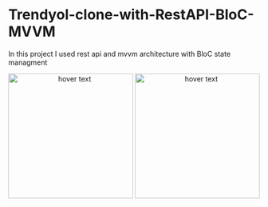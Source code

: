 # Trendyol-clone-with-RestAPI-BloC-MVVM
In this project I used rest api and mvvm architecture with BloC state managment

<p align="center">
  <img src="https://user-images.githubusercontent.com/67066911/175769316-34df5d89-2e68-441b-b722-27f5ac8b977b.png" width="250" title="hover text">
<img src="https://user-images.githubusercontent.com/67066911/175769314-8c301a57-1f22-45b9-a975-5c9361c85b6f.png" width="250" title="hover text">

</p>
